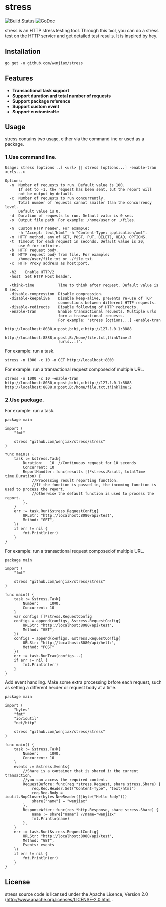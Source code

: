 # stress

[![Build Status](https://travis-ci.org/wenjiax/stress.svg?branch=master)](https://travis-ci.org/wenjiax/stress)
[![GoDoc](https://godoc.org/github.com/wenjiax/stress/stress?status.svg)](http://godoc.org/github.com/wenjiax/stress/stress)

stress is an HTTP stress testing tool. Through this tool, you can do a stress test on the HTTP service and get detailed test results. It is inspired by hey.

## Installation

    go get -u github.com/wenjiax/stress
 
## Features
 
* **Transactional task support**
* **Support duration and total number of requests**
* **Support package reference**
* **Support custom event**
* **Support customizable**
  
## Usage

stress contains two usage, either via the command line or used as a package.

### 1.Use command line.

```
Usage: stress [options...] <url> || stress [options...] -enable-tran <urls...>

Options:
  -n  Number of requests to run. Default value is 100.
      If set to -1, the request has been sent, but the report will 
      not be output by default.
  -c  Number of requests to run concurrently. 
      Total number of requests cannot smaller than the concurrency level. 
      Default value is 0.
  -d  Duration of requests to run. Default value is 0 sec.
  -o  Output file path. For example: /home/user or ./files.
  
  -h  Custom HTTP header. For example: 
      -h "Accept: text/html" -h "Content-Type: application/xml".
  -m  HTTP method, any of GET, POST, PUT, DELETE, HEAD, OPTIONS.
  -t  Timeout for each request in seconds. Default value is 20, 
      use 0 for infinite.
  -b  HTTP request body.
  -B  HTTP request body from file. For example:
      /home/user/file.txt or ./file.txt.
  -x  HTTP Proxy address as host:port.

  -h2 	 Enable HTTP/2.
  -host	 Set HTTP Host header.
  
  -think-time           Time to think after request. Default value is 0 sec.
  -disable-compression  Disable compression.
  -disable-keepalive    Disable keep-alive, prevents re-use of TCP
                    	connections between different HTTP requests.
  -disable-redirects    Disable following of HTTP redirects.
  -enable-tran          Enable transactional requests. Multiple urls 
                        form a transactional requests. 
                        For example: "stress [options...] -enable-tran 
                        http://localhost:8080,m:post,b:hi,x:http://127.0.0.1:8888 
                        http://localhost:8888,m:post,B:/home/file.txt,thinkTime:2 
                        [urls...]".
```

For example: run a task.

```
stress -n 1000 -c 10 -m GET http://localhost:8080
```

For example: run a transactional request composed of multiple URL.

```
stress -n 1000 -c 10 -enable-tran http://localhost:8080,m:post,b:hi,x:http://127.0.0.1:8888 http://localhost:8888,m:post,B:/home/file.txt,thinkTime:2 
```

 ### 2.Use package.

For example: run a task.

```
package main

import (
	"fmt"

	stress "github.com/wenjiax/stress/stress"
)

func main() {
	task := &stress.Task{
		Duration:   10, //Continuous request for 10 seconds
		Concurrent: 10,
		ReportHandler: func(results []*stress.Result, totalTime time.Duration) {
			//Processing result reporting function.
			//If the function is passed in, the incoming function is used to process the report,
			//otherwise the default function is used to process the report.
		},
	}
	err := task.Run(&stress.RequestConfig{
		URLStr: "http://localhost:8080/api/test",
		Method: "GET",
	})
	if err != nil {
		fmt.Println(err)
	}
}

```

For example: run a transactional request composed of multiple URL.

```
package main

import (
	"fmt"

	stress "github.com/wenjiax/stress/stress"
)

func main() {
	task := &stress.Task{
		Number:     1000,
		Concurrent: 10,
	}
	var configs []*stress.RequestConfig
	configs = append(configs, &stress.RequestConfig{
		URLStr: "http://localhost:8080/api/test",
		Method: "GET",
	})
	configs = append(configs, &stress.RequestConfig{
		URLStr: "http://localhost:8080/api/hello",
		Method: "POST",
	})
	err := task.RunTran(configs...)
	if err != nil {
		fmt.Println(err)
	}
}

```
Add event handling. Make some extra processing before each request, such as setting a different header or request body at a time.
```
package main

import (
	"bytes"
	"fmt"
	"io/ioutil"
	"net/http"

	stress "github.com/wenjiax/stress/stress"
)

func main() {
	task := &stress.Task{
		Number:     1000,
		Concurrent: 10,
	}
	events := &stress.Events{
		//Share is a container that is shared in the current transaction,
		//you can access the required content.
		RequestBefore: func(req *stress.Request, share stress.Share) {
			req.Req.Header.Set("Content-Type", "text/html")
			req.Req.Body = ioutil.NopCloser(bytes.NewReader([]byte("Hello Body")))
			share["name"] = "wenjiax"
		},
		ResponseAfter: func(res *http.Response, share stress.Share) {
			name := share["name"] //name="wenjiax"
			fmt.Println(name)
		},
	}
	err := task.Run(&stress.RequestConfig{
		URLStr: "http://localhost:8080/api/test",
		Method: "GET",
		Events: events,
	})
	if err != nil {
		fmt.Println(err)
	}
}

```

## License

stress source code is licensed under the Apache Licence, Version 2.0 (http://www.apache.org/licenses/LICENSE-2.0.html).
